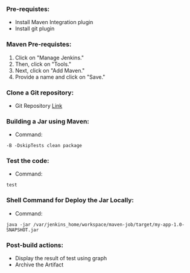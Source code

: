 ### Pre-requistes:
- Install Maven Integration plugin
- Install git plugin

### Maven Pre-requistes:
1. Click on "Manage Jenkins."
2. Then, click on "Tools."
3. Next, click on "Add Maven."
4. Provide a name and click on "Save."

### Clone a Git repository:
- Git Repository [Link](https://github.com/jenkins-docs/simple-java-maven-app)

### Building a Jar using Maven:
- Command:
```
-B -DskipTests clean package
```

### Test the code:
- Command:
```
test
```

### Shell Command for Deploy the Jar Locally:
- Command:
```
java -jar /var/jenkins_home/workspace/maven-job/target/my-app-1.0-SNAPSHOT.jar
```

### Post-build actions:
- Display the result of test using graph
- Archive the Artifact
